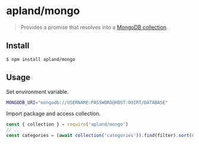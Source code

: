 # apland/mongo

> Provides a promise that resolves into a [MongoDB collection](https://docs.mongodb.com/manual/reference/method/js-collection/).

## Install

```
$ npm install apland/mongo
```

## Usage

Set environment variable.

```bash
MONGODB_URI="mongodb://USERNAME:PASSWORD@HOST:OOIRT/DATABASE"
```

Import package and access collection.

```js
const { collection } = require('apland/mongo')
// ...
const categories = (await collection('categories')).find(filter).sort(sortBy).toArray()
```
